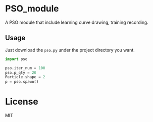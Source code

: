 # PSO_module
A PSO module that include learning curve drawing, training recording.

## Usage
Just download the `pso.py` under the project directory you want.
```python
import pso

pso.iter_num = 100
pso.p_qty = 20
Particle.shape = 2
p = pso.spawn()

```

# License
MIT
